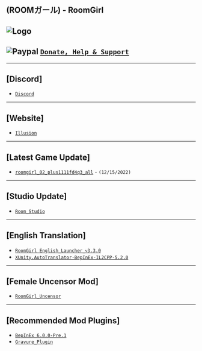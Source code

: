 (ROOMガール) - RoomGirl
--

![Logo](https://i.imgur.com/9NDY3NH.png")
---

![Paypal](https://i.imgur.com/3V57ymK.png") [`Donate, Help & Support`](https://paypal.me/PastebinSupport?locale.x=en_US)
--

---
**[Discord]**
--
- [`Discord`](https://discord.gg/hevygx6)

---
**[Website]**
--
- [`Illusion`](http://www.illusion.jp/preview/roomgirl/)

---
**[Latest Game Update]**
--
- [`roomgirl_02_plus1111fd4q3_all`](https://dl.betterrepack.com/IllusionLib/RoomGirl/Update/roomgirl_02_plus1216w4gz_all.exe) - `(12/15/2022)`

---
**[Studio Update]**
--
- [`Room_Studio`](https://dl.betterrepack.com/IllusionLib/RoomGirl/Studio/)

---
**[English Translation]**
--
- [`RoomGirl English_Launcher_ᴠ3.3.0`](https://github.com/IllusionMods/IllusionLaunchers/releases/tag/v3.3.0)
- [`XUnity.AutoTranslator-BepInEx-IL2CPP-5.2.0`](https://github.com/bbepis/XUnity.AutoTranslator/releases)

---
**[Female Uncensor Mod]**
--
- [`RoomGirl_Uncensor`](https://mega.nz/file/RJl1WYKZ#FSG8ZFWlJzMuuDA3VQwMktMNT5kPIyPqTwjP9kBP_Ic)

---
**[Recommended Mod Plugins]**
--
- [`BepInEx 6.0.0-Pre.1`](https://github.com/BepInEx/BepInEx/releases)
- [`Gravure_Plugin`](https://discord.com/channels/446784086539763712/993990510018568272/994947578678476800)
